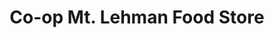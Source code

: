 ---
title: "Co-op Mt. Lehman Food Store"
url: /abbotsford/co-op-mt-lehman-food-store/
shop: supermarket
---